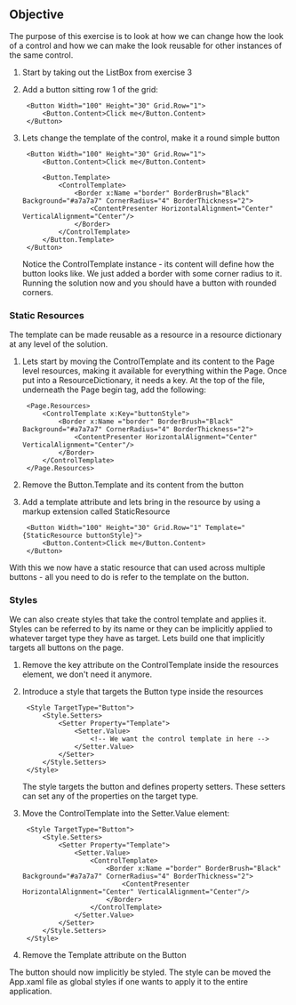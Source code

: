 ## Objective

The purpose of this exercise is to look at how we can change how the look of a control and
how we can make the look reusable for other instances of the same control.

1. Start by taking out the ListBox from exercise 3
2. Add a button sitting row 1 of the grid:

        <Button Width="100" Height="30" Grid.Row="1">
            <Button.Content>Click me</Button.Content>
        </Button>
        
3. Lets change the template of the control, make it a round simple button

        <Button Width="100" Height="30" Grid.Row="1">
            <Button.Content>Click me</Button.Content>

            <Button.Template>
                <ControlTemplate>
                    <Border x:Name ="border" BorderBrush="Black" Background="#a7a7a7" CornerRadius="4" BorderThickness="2">
                        <ContentPresenter HorizontalAlignment="Center" VerticalAlignment="Center"/>
                    </Border>
                </ControlTemplate>
            </Button.Template>
        </Button>

    Notice the ControlTemplate instance - its content will define how the button looks like. We just added a border with some
    corner radius to it. Running the solution now and you should have a button with rounded corners.
    
### Static Resources

The template can be made reusable as a resource in a resource dictionary at any level of the solution. 

1. Lets start by moving the ControlTemplate and its content to the Page level resources, making it available
   for everything within the Page. Once put into a ResourceDictionary, it needs a key. At the top of the file,
   underneath the Page begin tag, add the following:
    
        <Page.Resources>
            <ControlTemplate x:Key="buttonStyle">
                <Border x:Name ="border" BorderBrush="Black" Background="#a7a7a7" CornerRadius="4" BorderThickness="2">
                    <ContentPresenter HorizontalAlignment="Center" VerticalAlignment="Center"/>
                </Border>
            </ControlTemplate>
        </Page.Resources>

2. Remove the Button.Template and its content from the button
3. Add a template attribute and lets bring in the resource by using a markup extension called StaticResource

        <Button Width="100" Height="30" Grid.Row="1" Template="{StaticResource buttonStyle}">
            <Button.Content>Click me</Button.Content>
        </Button>
        

With this we now have a static resource that can used across multiple buttons - all you need to do is refer to the
template on the button. 


### Styles

We can also create styles that take the control template and applies it. 
Styles can be referred to by its name or they can be implicitly applied to whatever target type they 
have as target. Lets build one that implicitly targets all buttons on the page.

1. Remove the key attribute on the ControlTemplate inside the resources element, we don't need it anymore.
2. Introduce a style that targets the Button type inside the resources

        <Style TargetType="Button">
            <Style.Setters>
                <Setter Property="Template">
                    <Setter.Value>
                        <!-- We want the control template in here -->
                    </Setter.Value>
                </Setter>
            </Style.Setters>
        </Style>
        
    The style targets the button and defines property setters. These setters can set any of the properties
    on the target type.
    
    
3. Move the ControlTemplate into the Setter.Value element:
 
        <Style TargetType="Button">
            <Style.Setters>
                <Setter Property="Template">
                    <Setter.Value>
                        <ControlTemplate>
                            <Border x:Name ="border" BorderBrush="Black" Background="#a7a7a7" CornerRadius="4" BorderThickness="2">
                                <ContentPresenter HorizontalAlignment="Center" VerticalAlignment="Center"/>
                            </Border>
                        </ControlTemplate>
                    </Setter.Value>
                </Setter>
            </Style.Setters>
        </Style>

4. Remove the Template attribute on the Button

The button should now implicitly be styled. The style can be moved the App.xaml file as global styles if one wants to
apply it to the entire application.
